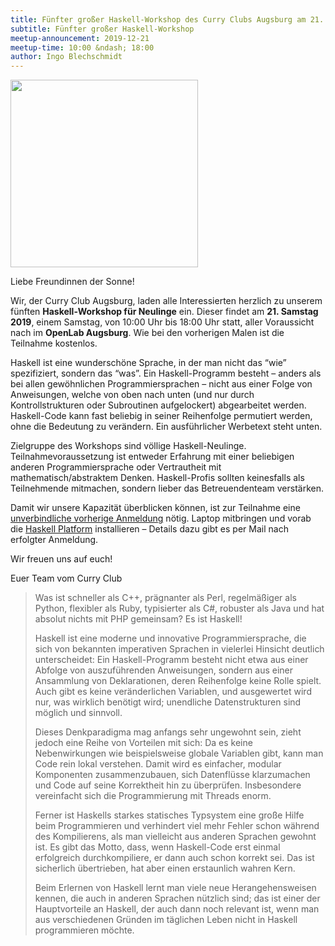 ```yaml
---
title: Fünfter großer Haskell-Workshop des Curry Clubs Augsburg am 21. Dezember 2019
subtitle: Fünfter großer Haskell-Workshop
meetup-announcement: 2019-12-21
meetup-time: 10:00 &ndash; 18:00
author: Ingo Blechschmidt
---
```


<div class="right">
  <a href="/files/haskellworkshop-plakat5.pdf">
    <img width="300" src="/files/haskellworkshop-plakat5.png" />
  </a>
</div>

Liebe Freundinnen der Sonne!

Wir, der Curry Club Augsburg, laden alle Interessierten herzlich zu unserem
fünften **Haskell-Workshop für Neulinge** ein. Dieser findet am **21. Samstag 2019**,
einem Samstag, von 10:00 Uhr bis 18:00 Uhr statt, aller Voraussicht nach im **OpenLab Augsburg**. Wie
bei den vorherigen Malen ist die Teilnahme kostenlos.

Haskell ist eine wunderschöne Sprache, in der man nicht das “wie” spezifiziert,
sondern das “was”. Ein Haskell-Programm besteht – anders als bei allen
gewöhnlichen Programmiersprachen – nicht aus einer Folge von Anweisungen,
welche von oben nach unten (und nur durch Kontrollstrukturen oder
Subroutinen aufgelockert) abgearbeitet werden. Haskell-Code kann fast beliebig in seiner
Reihenfolge permutiert werden, ohne die Bedeutung zu verändern. Ein ausführlicher
Werbetext steht unten.

Zielgruppe des Workshops sind völlige Haskell-Neulinge.
Teilnahmevoraussetzung ist entweder Erfahrung mit einer beliebigen anderen
Programmiersprache oder Vertrautheit mit mathematisch/abstraktem Denken.
Haskell-Profis sollten keinesfalls als Teilnehmende
mitmachen, sondern lieber das Betreuendenteam verstärken.

Damit wir unsere Kapazität überblicken können, ist zur Teilnahme eine
[unverbindliche vorherige
Anmeldung](https://etherpad.wikimedia.org/p/haskell-workshop-2019) nötig.
Laptop mitbringen und vorab die [Haskell
Platform](https://www.haskell.org/platform/) installieren – Details dazu gibt
es per Mail nach erfolgter Anmeldung.

Wir freuen uns auf euch!

Euer Team vom Curry Club

<!--more-->

> Was ist schneller als C++, prägnanter als Perl, regelmäßiger als Python,
> flexibler als Ruby, typisierter als C#, robuster als Java und hat
> absolut nichts mit PHP gemeinsam? Es ist Haskell!
> 
> Haskell ist eine moderne und innovative Programmiersprache, die sich von
> bekannten imperativen Sprachen in vielerlei Hinsicht deutlich
> unterscheidet: Ein Haskell-Programm besteht nicht etwa aus einer Abfolge
> von auszuführenden Anweisungen, sondern aus einer Ansammlung von
> Deklarationen, deren Reihenfolge keine Rolle spielt. Auch gibt es keine
> veränderlichen Variablen, und ausgewertet wird nur, was wirklich
> benötigt wird; unendliche Datenstrukturen sind möglich und sinnvoll.
> 
> Dieses Denkparadigma mag anfangs sehr ungewohnt sein, zieht jedoch eine
> Reihe von Vorteilen mit sich: Da es keine Nebenwirkungen wie
> beispielsweise globale Variablen gibt, kann man Code rein lokal
> verstehen. Damit wird es einfacher, modular Komponenten zusammenzubauen,
> sich Datenflüsse klarzumachen und Code auf seine Korrektheit hin zu
> überprüfen. Insbesondere vereinfacht sich die Programmierung mit Threads
> enorm.
> 
> Ferner ist Haskells starkes statisches Typsystem eine große Hilfe beim
> Programmieren und verhindert viel mehr Fehler schon während des
> Kompilierens, als man vielleicht aus anderen Sprachen gewohnt ist. Es
> gibt das Motto, dass, wenn Haskell-Code erst einmal erfolgreich
> durchkompiliere, er dann auch schon korrekt sei. Das ist sicherlich
> übertrieben, hat aber einen erstaunlich wahren Kern.
> 
> Beim Erlernen von Haskell lernt man viele neue Herangehensweisen kennen,
> die auch in anderen Sprachen nützlich sind; das ist einer der
> Hauptvorteile an Haskell, der auch dann noch relevant ist, wenn man aus
> verschiedenen Gründen im täglichen Leben nicht in Haskell programmieren
> möchte.
